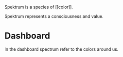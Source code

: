 Spektrum is a species of [[color]].

Spektrum represents a consciousness and value.

# Dashboard
In the dashboard spectrum refer to the colors around us.